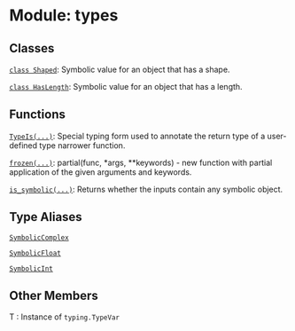 # Module: types






## Classes

[`class Shaped`](../../qualtran/symbolics/Shaped.md): Symbolic value for an object that has a shape.

[`class HasLength`](../../qualtran/symbolics/HasLength.md): Symbolic value for an object that has a length.

## Functions

[`TypeIs(...)`](../../qualtran/symbolics/types/TypeIs.md): Special typing form used to annotate the return type of a user-defined type narrower function.

[`frozen(...)`](../../qualtran/drawing/musical_score/frozen.md): partial(func, *args, **keywords) - new function with partial application of the given arguments and keywords.

[`is_symbolic(...)`](../../qualtran/symbolics/is_symbolic.md): Returns whether the inputs contain any symbolic object.

## Type Aliases

[`SymbolicComplex`](../../qualtran/symbolics/SymbolicComplex.md)

[`SymbolicFloat`](../../qualtran/symbolics/SymbolicFloat.md)

[`SymbolicInt`](../../qualtran/symbolics/SymbolicInt.md)



<h2 class="add-link">Other Members</h2>

T<a id="T"></a>
: Instance of `typing.TypeVar`


